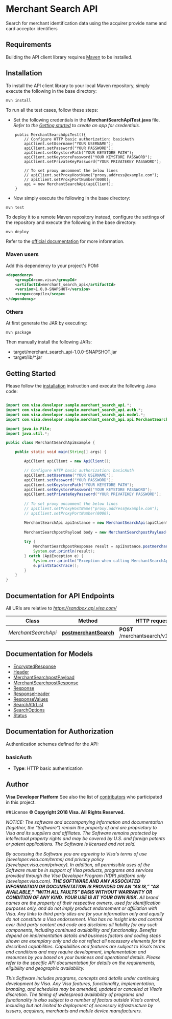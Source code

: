 # Merchant Search API
Search for merchant identification data using the acquirer provide name and card acceptor identifiers
## Requirements

Building the API client library requires [Maven](https://maven.apache.org/) to be installed.

## Installation

To install the API client library to your local Maven repository, simply execute the following in the base directory:

```shell
mvn install
```

To run all the test cases, follow these steps:
- Set the following credentials in the **MerchantSearchApiTest.java** file. *Refer to the [Getting started](https://developer.visa.com/pages/working-with-visa-apis/create-project) to create an app for credentials.*

```
    public MerchantSearchApiTest(){
        // Configure HTTP basic authorization: basicAuth
        apiClient.setUsername("YOUR USERNAME");
        apiClient.setPassword("YOUR PASSWORD");
        apiClient.setKeystorePath("YOUR KEYSTORE PATH");
        apiClient.setKeystorePassword("YOUR KEYSTORE PASSWORD");
        apiClient.setPrivateKeyPassword("YOUR PRIVATEKEY PASSWORD");
        
        // To set proxy uncomment the below lines
        // apiClient.setProxyHostName("proxy.address@example.com");
        // apiClient.setProxyPortNumber(0000);
        api = new MerchantSearchApi(apiClient);
    }

```
- Now simply execute the following in the base directory:

```shell
mvn test
```

To deploy it to a remote Maven repository instead, configure the settings of the repository and execute the following in the base directory:

```shell
mvn deploy
```

Refer to the [official documentation](https://maven.apache.org/plugins/maven-deploy-plugin/usage.html) for more information.

### Maven users

Add this dependency to your project's POM:

```xml
<dependency>
    <groupId>com.visa</groupId>
    <artifactId>merchant_search_api</artifactId>
    <version>1.0.0-SNAPSHOT</version>
    <scope>compile</scope>
</dependency>
```
### Others

At first generate the JAR by executing:

    mvn package

Then manually install the following JARs:

* target/merchant_search_api-1.0.0-SNAPSHOT.jar
* target/lib/*.jar

## Getting Started

Please follow the [installation](#installation) instruction and execute the following Java code:

```java

import com.visa.developer.sample.merchant_search_api.*;
import com.visa.developer.sample.merchant_search_api.auth.*;
import com.visa.developer.sample.merchant_search_api.model.*;
import com.visa.developer.sample.merchant_search_api.api.MerchantSearchApi;

import java.io.File;
import java.util.*;

public class MerchantSearchApiExample {

    public static void main(String[] args) {

        ApiClient apiClient = new ApiClient();

        // Configure HTTP basic authorization: basicAuth
        apiClient.setUsername("YOUR USERNAME");
        apiClient.setPassword("YOUR PASSWORD");
        apiClient.setKeystorePath("YOUR KEYSTORE PATH");
        apiClient.setKeystorePassword("YOUR KEYSTORE PASSWORD");
        apiClient.setPrivateKeyPassword("YOUR PRIVATEKEY PASSWORD");
        
        // To set proxy uncomment the below lines
        // apiClient.setProxyHostName("proxy.address@example.com");
        // apiClient.setProxyPortNumber(0000);

        MerchantSearchApi apiInstance = new MerchantSearchApi(apiClient);
        
        MerchantSearchpostPayload body = new MerchantSearchpostPayload(); // Set all the required parameters. Refer to the model documentation below for further information
        
        try {
            MerchantSearchpostResponse result = apiInstance.postmerchantSearch(body);
            System.out.println(result);
        } catch (ApiException e) {
            System.err.println("Exception when calling MerchantSearchApi#postmerchantSearch");
            e.printStackTrace();
        }
    }
}

```

## Documentation for API Endpoints

All URIs are relative to *https://sandbox.api.visa.com/*

Class | Method | HTTP request | Description
------------ | ------------- | ------------- | -------------
*MerchantSearchApi* | [**postmerchantSearch**](docs/MerchantSearchApi.md#postmerchantSearch) | **POST** /merchantsearch/v1/search | 


## Documentation for Models

 - [EncryptedResponse](docs/EncryptedResponse.md)
 - [Header](docs/Header.md)
 - [MerchantSearchpostPayload](docs/MerchantSearchpostPayload.md)
 - [MerchantSearchpostResponse](docs/MerchantSearchpostResponse.md)
 - [Response](docs/Response.md)
 - [ResponseHeader](docs/ResponseHeader.md)
 - [ResponseValues](docs/ResponseValues.md)
 - [SearchAttrList](docs/SearchAttrList.md)
 - [SearchOptions](docs/SearchOptions.md)
 - [Status](docs/Status.md)


## Documentation for Authorization

Authentication schemes defined for the API:
### basicAuth


- **Type**: HTTP basic authentication





## Author
**Visa Developer Platform**
See also the list of [contributors](https://github.com/visa/java-sample-code/graphs/contributors) who participated in this project.


##License
**© Copyright 2018 Visa. All Rights Reserved.**

*NOTICE: The software and accompanying information and documentation (together, the “Software”) remain the property of
and are proprietary to Visa and its suppliers and affiliates. The Software remains protected by intellectual property
rights and may be covered by U.S. and foreign patents or patent applications. The Software is licensed and not sold.*

*By accessing the Software you are agreeing to Visa's terms of use (developer.visa.com/terms) and privacy policy (developer.visa.com/privacy).
In addition, all permissible uses of the Software must be in support of Visa products, programs and services provided
through the Visa Developer Program (VDP) platform only (developer.visa.com). **THE SOFTWARE AND ANY ASSOCIATED
INFORMATION OR DOCUMENTATION IS PROVIDED ON AN “AS IS,” “AS AVAILABLE,” “WITH ALL FAULTS” BASIS WITHOUT WARRANTY OR
CONDITION OF ANY KIND. YOUR USE IS AT YOUR OWN RISK.** All brand names are the property of their respective owners, used for identification purposes only, and do not imply
product endorsement or affiliation with Visa. Any links to third party sites are for your information only and equally
do not constitute a Visa endorsement. Visa has no insight into and control over third party content and code and disclaims
all liability for any such components, including continued availability and functionality. Benefits depend on implementation
details and business factors and coding steps shown are exemplary only and do not reflect all necessary elements for the
described capabilities. Capabilities and features are subject to Visa’s terms and conditions and may require development,
implementation and resources by you based on your business and operational details. Please refer to the specific
API documentation for details on the requirements, eligibility and geographic availability.*

*This Software includes programs, concepts and details under continuing development by Visa. Any Visa features,
functionality, implementation, branding, and schedules may be amended, updated or canceled at Visa’s discretion.
The timing of widespread availability of programs and functionality is also subject to a number of factors outside Visa’s control,
including but not limited to deployment of necessary infrastructure by issuers, acquirers, merchants and mobile device manufacturers.*